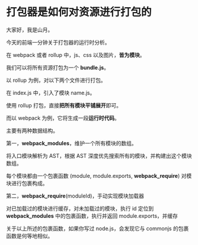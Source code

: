 # 打包器是如何对资源进行打包的

大家好，我是山月。

今天的前端一分钟关于打包器的运行时分析。

在 webpack 或者 rollup 中，js、css 以及图片，**皆为模块**。

我们可以将所有资源打包为一个 **bundle.js**。

以 rollup 为例，对以下两个文件进行打包。

在 index.js 中，引入了模块 name.js。

使用 rollup 打包，直接**把所有模块平铺展开**即可。

而以 webpack 为例，它将生成一段**运行时代码**。

主要有两种数据结构。

第一，__webpack_modules__，维护一个所有模块的数组。

将入口模块解析为 AST，根据 AST 深度优先搜索所有的模块，并构建出这个模块数组。

每个模块都由一个包裹函数 (module, module.exports, __webpack_require__) 对模块进行包裹构成。

第二，__webpack_require__(moduleId)，手动实现模块加载器

对已加载过的模块进行缓存，对未加载过的模块，执行 id 定位到 __webpack_modules__ 中的包裹函数，执行并返回 module.exports，并缓存

关于以上所述的包裹函数，如果你写过 node.js，会发现它与 commonjs 的包裹函数是何等地相似。
